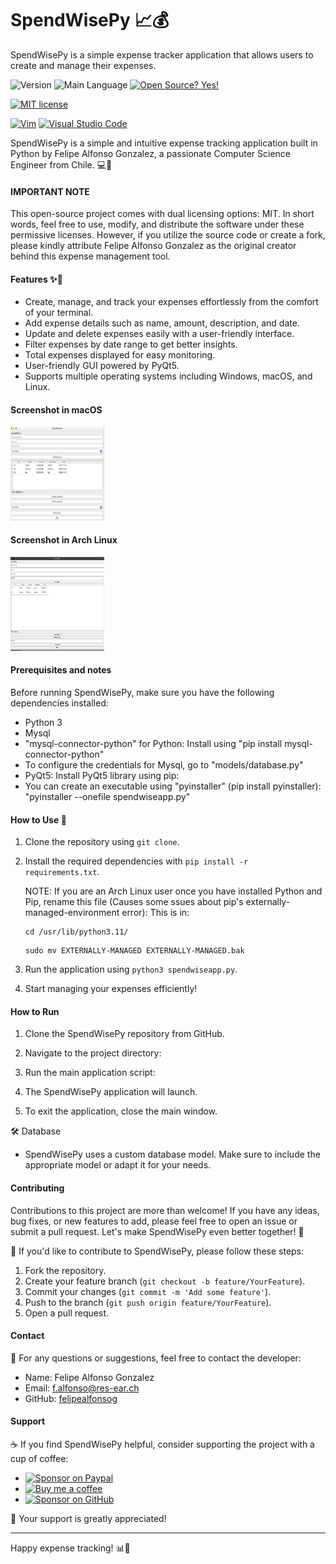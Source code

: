 <!-- SpendWisePy - Expense Tracker Application -->

# SpendWisePy 📈💰
SpendWisePy is a simple expense tracker application that allows users to create and manage their expenses.

![Version](https://img.shields.io/github/release/felipealfonsog/SpendWisePy.svg?style=flat&color=blue)
![Main Language](https://img.shields.io/github/languages/top/felipealfonsog/SpendWisePy.svg?style=flat&color=blue)
[![Open Source? Yes!](https://badgen.net/badge/Open%20Source%20%3F/Yes%21/blue?icon=github)](https://github.com/Naereen/badges/)

[![MIT license](https://img.shields.io/badge/License-MIT-blue.svg)](https://lbesson.mit-license.org/)
<!--
[![GPL license](https://img.shields.io/badge/License-GPL-blue.svg)](http://perso.crans.org/besson/LICENSE.html)
-->

[![Vim](https://img.shields.io/badge/--019733?logo=vim)](https://www.vim.org/)
[![Visual Studio Code](https://img.shields.io/badge/--007ACC?logo=visual%20studio%20code&logoColor=ffffff)](https://code.visualstudio.com/)

SpendWisePy is a simple and intuitive expense tracking application built in Python by Felipe Alfonso Gonzalez, a passionate Computer Science Engineer from Chile. 💻🚀
#### IMPORTANT NOTE
This open-source project comes with dual licensing options: MIT. In short words, feel free to use, modify, and distribute the software under these permissive licenses. However, if you utilize the source code or create a fork, please kindly attribute Felipe Alfonso Gonzalez as the original creator behind this expense management tool.

#### Features ✨🚀 

- Create, manage, and track your expenses effortlessly from the comfort of your terminal.
- Add expense details such as name, amount, description, and date.
- Update and delete expenses easily with a user-friendly interface.
- Filter expenses by date range to get better insights.
- Total expenses displayed for easy monitoring.
- User-friendly GUI powered by PyQt5.
- Supports multiple operating systems including Windows, macOS, and Linux.


#### Screenshot in macOS

<img src="./imgs/sshot-macos.jpg" alt="Screenshot" width="150" height="150">

#### Screenshot in Arch Linux

<img src="./imgs/sshot-arch.jpg" alt="Screenshot" width="150" height="150">


#### Prerequisites and notes

Before running SpendWisePy, make sure you have the following dependencies installed:

- Python 3
- Mysql
- "mysql-connector-python" for Python: Install using "pip install mysql-connector-python"
- To configure the credentials for Mysql, go to "models/database.py"
- PyQt5: Install PyQt5 library using pip:
- You can create an executable using "pyinstaller" (pip install pyinstaller): "pyinstaller --onefile spendwiseapp.py"

#### How to Use 🚀

1. Clone the repository using `git clone`.
2. Install the required dependencies with `pip install -r requirements.txt`.

   NOTE: If you are an Arch Linux user once you have installed Python and Pip, rename this file (Causes some ssues about pip's externally-managed-environment error):
   This is in:
   
   ```
   cd /usr/lib/python3.11/
   ```
   
   ```
   sudo mv EXTERNALLY-MANAGED EXTERNALLY-MANAGED.bak
   ```
   
4. Run the application using `python3 spendwiseapp.py`.
5. Start managing your expenses efficiently!

#### How to Run

1. Clone the SpendWisePy repository from GitHub.

2. Navigate to the project directory:

3. Run the main application script:

4. The SpendWisePy application will launch.

5. To exit the application, close the main window.

🛠️ Database
- SpendWisePy uses a custom database model. Make sure to include the appropriate model or adapt it for your needs.

#### Contributing

Contributions to this project are more than welcome! If you have any ideas, bug fixes, or new features to add, please feel free to open an issue or submit a pull request. Let's make SpendWisePy even better together! 🤝

🤝 If you'd like to contribute to SpendWisePy, please follow these steps:
1. Fork the repository.
2. Create your feature branch (`git checkout -b feature/YourFeature`).
3. Commit your changes (`git commit -m 'Add some feature'`).
4. Push to the branch (`git push origin feature/YourFeature`).
5. Open a pull request.

#### Contact

📧 For any questions or suggestions, feel free to contact the developer:
- Name: Felipe Alfonso Gonzalez
- Email: f.alfonso@res-ear.ch
- GitHub: [felipealfonsog](https://github.com/felipealfonsog)

#### Support

☕ If you find SpendWisePy helpful, consider supporting the project with a cup of coffee:

- [![Sponsor on Paypal](https://img.shields.io/badge/Sponsor%20on-Paypal-blue)](https://paypal.me/felipealfonsog)
- [![Buy me a coffee](https://img.shields.io/badge/Buy%20me%20a%20coffee-orange)](https://www.buymeacoffee.com/felipealfonsog)
- [![Sponsor on GitHub](https://img.shields.io/badge/Sponsor%20on-GitHub-green)](https://github.com/sponsors/felipealfonsog)


🙏 Your support is greatly appreciated!

---

Happy expense tracking! 📊💸


